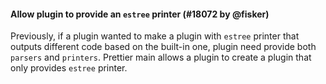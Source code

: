 #### Allow plugin to provide an `estree` printer (#18072 by @fisker)

Previously, if a plugin wanted to make a plugin with `estree` printer that outputs different code based on the built-in one, plugin need provide both `parsers` and `printers`. Prettier main allows a plugin to create a plugin that only provides `estree` printer.
